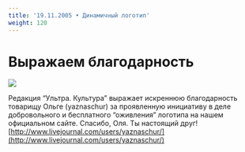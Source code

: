 ```yaml
---
title: '19.11.2005 • Динамичный логотип'
weight: 120
---
```


# Выражаем благодарность

![](/img/mustafar.gif)

Редакция “Ультра. Культура” выражает искреннюю благодарность товарищу
Ольге (yaznaschur) за проявленную инициативу в деле добровольного и
бесплатного “оживления” логотипа на нашем официальном сайте.
Спасибо, Оля. Ты настоящий друг!
[http://www.livejournal.com/users/yaznaschur/](http://www.livejournal.com/users/yaznaschur/)